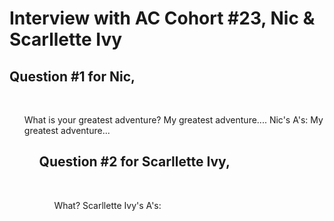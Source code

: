 # Interview with AC Cohort #23, Nic & Scarllette Ivy

## Question #1 for Nic, <br>
<br>
<ol>
  What is your greatest adventure?
  My greatest adventure....
  Nic's A's:
  My greatest adventure...
<ol/>

## Question #2 for Scarllette Ivy,
<br>
<ol>
What?
Scarllette Ivy's A's:
<ol/><br>

